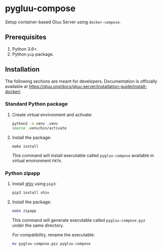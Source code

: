 # pygluu-compose

Setup container-based Gluu Server using `docker-compose`.

## Prerequisites

1.  Python 3.6+.
1.  Python `pip` package.

## Installation

The following sections are meant for developers.
Documentation is officially available at https://gluu.org/docs/gluu-server/installation-guide/install-docker/.

### Standard Python package

1.  Create virtual environment and activate:

    ```sh
    python3 -m venv .venv
    source .venv/bin/activate
    ```

1.  Install the package:

    ```
    make install
    ```

    This command will install executable called `pygluu-compose` available in virtual environment `PATH`.

### Python zipapp

1.  Install [shiv](https://shiv.readthedocs.io/) using `pip3`:

    ```sh
    pip3 install shiv
    ```

1.  Install the package:

    ```sh
    make zipapp
    ```

    This command will generate executable called `pygluu-compose.pyz` under the same directory.

    For compatibility, rename the executable:

    ```sh
    mv pygluu-compose.pyz pygluu-compose
    ```
